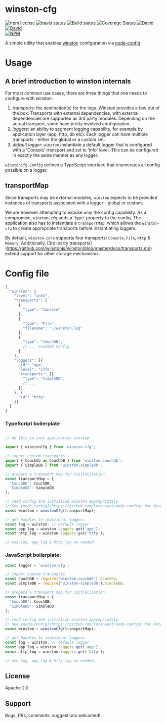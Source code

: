 # winston-cfg
<!-- badge -->
[![npm license](https://img.shields.io/npm/l/winston-cfg.svg)](https://www.npmjs.com/package/winston-cfg)
[![travis status](https://img.shields.io/travis/sramam/winston-cfg.svg)](https://travis-ci.org/sramam/winston-cfg)
[![Build status](https://ci.appveyor.com/api/projects/status/g7ev07vefgqxl70x?svg=true)](https://ci.appveyor.com/project/sramam/winston-cfg)
[![Coverage Status](https://coveralls.io/repos/github/sramam/winston-cfg/badge.svg?branch=master)](https://coveralls.io/github/sramam/winston-cfg?branch=master)
[![David](https://david-dm.org/sramam/winston-cfg/status.svg)](https://david-dm.org/sramam/winston-cfg)
[![David](https://david-dm.org/sramam/winston-cfg/dev-status.svg)](https://david-dm.org/sramam/winston-cfg?type=dev)
<br/>
[![NPM](https://nodei.co/npm/winston-cfg.png?downloads=true&downloadRank=true&stars=true)](https://nodei.co/npm/winston-cfg/)
<!-- endbadge -->

A simple utility that enables [winston](https://github.com/winstonjs/winston) configuration via [node-config](https://github.com/lorenwest/node-config)

# Usage

## A brief introduction to winston internals

For most common use cases, there are three things that one needs to configure with winston:

1. _transports_: the destination(s) for the logs. Winston provides a few out of the box. Transports with external dependencies,  with external dependencies are supported as 3rd party modules. Depending on the actual transport, some have pretty involved configuration.
2. _loggers_: an ability to segment logging capability, for example by application layer (app, http, db etc). Each logger can have multiple transports - either the global or a custom set.
3. _default logger_: `winston` instantiate a default logger that is configured with a 'Console' transport and set to 'info' level. This can be configured in exactly the same manner as any logger.

`winstonCfg.Config` defines a TypeScript interface that enumerates all config possible on a logger.


## transportMap

Since transports may be external modules, `winston` expects to be provided instances of transports associated with a logger - global or custom.

We are however attempting to expose only the config capability. As a compromise, `winston-cfg` adds a 'type' property to the config. The application also has to instantiate a `transportMap`, which allows the `winston-cfg` to create appropriate transports before instantiating loggers.

By default, `winston-core` supports four transports: `Console`, `File`, `Http` & `Memory`. Additionally, [3rd-party transports] (https://github.com/winstonjs/winston/blob/master/docs/transports.md) extend support for other storage mechanisms.


# Config file

```js
{
  "winston": {
    "level": "info",
    "transports": [
      {
        "type": "Console"
      },
      {
        "type": "File",
        "filename": "./winston.log"
      },
      {
        "type": "CouchDB",
        // ... CouchDb Config.
      }
    ],
    "loggers": [{
      "id": "app",
      "level": "info",
      "transports": [{
        "type": "SimpleDB",
        // ...
      }],
    }, {
      "id": "http"
    }]
  }
}
```

### TypeScript boilerplate
```typescript

// do this in your application startup

import { winstonCfg } from 'winston-cfg';

// import custom transports
import { Couchdb as CouchDB } from 'winston-couchdb';
import { SimpleDB } from 'winston-simpledb';

// prepare a transport map for initialization
const transportMap = {
  'CouchDB': CouchDB,
  'SimpleDB': SimpleDB
};

// read config and initialize winston appropriately.
// See [node-config](https://github.com/lorenwest/node-config) for details.
const winston = winstonCfg(transportMap);

// get handles to individual loggers
const log = winston; // default logger
const app_log = winston.loggers.get('app');
const http_log = winston.loggers.get('http');

// use log, app_log & http_log as needed.
```

### JavaScript boilerplate:
```js
const logger = 'winston-cfg';

// import custom transports
const CouchDB = require('winston-couchdb').CouchDb;
const SimpleDB = require('winston-simpledb').SimpleDB;

// prepare a transport map for initialization
const transportMap = {
  'CouchDB': CouchDB,
  'SimpleDB': SimpleDB
};

// read config and initialize winston appropriately.
// See [node-config](https://github.com/lorenwest/node-config) for details.
const winston = winstonCfg(transportMap);

// get handles to individual loggers
const log = winston; // default logger
const app_log = winston.loggers.get('app');
const http_log = winston.loggers.get('http');

// use log, app_log & http_log as needed.
```

## License
Apache 2.0

## Support
Bugs, PRs, comments, suggestions welcomed!

